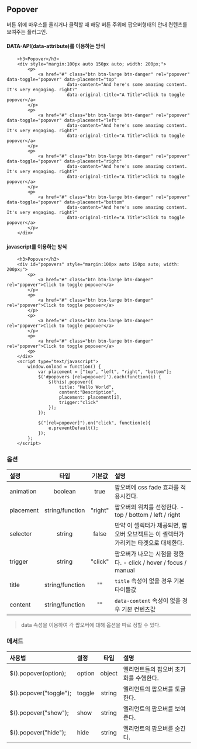 <!--
layout: 'post'
section: 'Cornerstone Framework'
title: 'Popover'
outline: '버튼 위에 마우스를 올리거나 클릭할 때 해당 버튼 주위에 팝오버형태의 안내 컨텐츠를 보여주는 플러그인. data-attribute를 이용하는 방식. javascript를 이용하는 방식...'
date: '2012-11-16'
tagstr: 'widget'
order: '[4, 3, 6]'
thumbnail: '4.3.06.pop_over.png'
-->

## Popover
버튼 위에 마우스를 올리거나 클릭할 때 해당 버튼 주위에 팝오버형태의 안내 컨텐츠를 보여주는 플러그인.

#### DATA-API(data-attribute)를 이용하는 방식


``` cm
    <h3>Popover</h3>
    <div style="margin:100px auto 150px auto; width: 200px;">
        <p>
            <a href="#" class="btn btn-large btn-danger" rel="popover" data-toggle="popover" data-placement="top"
                       data-content="And here's some amazing content. It's very engaging. right?"
                       data-original-title="A Title">Click to toggle popover</a>
        </p>
        <p>
            <a href="#" class="btn btn-large btn-danger" rel="popover" data-toggle="popover" data-placement="left"
                       data-content="And here's some amazing content. It's very engaging. right?"
                       data-original-title="A Title">Click to toggle popover</a>
        </p>
        <p>
            <a href="#" class="btn btn-large btn-danger" rel="popover" data-toggle="popover" data-placement="right"
                       data-content="And here's some amazing content. It's very engaging. right?"
                       data-original-title="A Title">Click to toggle popover</a>
        </p>
        <p>
            <a href="#" class="btn btn-large btn-danger" rel="popover" data-toggle="popover" data-placement="bottom"
                       data-content="And here's some amazing content. It's very engaging. right?"
                       data-original-title="A Title">Click to toggle popover</a>
        </p>
    </div>
```

#### javascript를 이용하는 방식

``` cm
    <h3>Popover</h3>
    <div id="popovers" style="margin:100px auto 150px auto; width: 200px;">
        <p>
            <a href="#" class="btn btn-large btn-danger" rel="popover">Click to toggle popover</a>
        </p>
        <p>
            <a href="#" class="btn btn-large btn-danger" rel="popover">Click to toggle popover</a>
        </p>
        <p>
            <a href="#" class="btn btn-large btn-danger" rel="popover">Click to toggle popover</a>
        </p>
        <p>
            <a href="#" class="btn btn-large btn-danger" rel="popover">Click to toggle popover</a>
        <p>
    </div>
    <script type="text/javascript">
	    window.onload = function() {
            var placement = ["top", "left", "right", "bottom"];
            $('#popovers [rel=popover]').each(function(i) {
                $(this).popover({
                    title: "Hello World",
                    content:"Description",
                    placement: placement[i],
                    trigger:"click"
                });
            });

            $("[rel=popover]").on("click", function(e){
                e.preventDefault();
            });
        };
    </script>
```

### 옵션
설정 | 타입 | 기본값 | 설명
:-- | :-: | :-: | :--
animation | boolean | true | 팝오버에 css fade 효과를 적용시킨다.
placement | string/function | "right" | 팝오버의 위치를 선정한다. - top / bottom / left / right
selector | string | false | 만약 이 셀렉터가 제공되면, 팝오버 오브젝트는 이 셀렉터가 가리키는 타겟으로 대체한다.
trigger | string | "click" | 팝오버가 나오는 시점을 정한다. - click / hover / focus / manual
title | string/function | "" | `title` 속성이 없을 경우 기본 타이틀값
content | string/function | "" | `data-content` 속성이 없을 경우 기본 컨텐츠값


> data 속성을 이용하여 각 팝오버에 대해 옵션을 따로 정할 수 있다.

### 메서드

사용법 | 설정 | 타입 | 설명
:-- | :-- | :-: | :--
$().popover(option); | option | object | 엘리먼트들의 팝오버 초기화를 수행한다.
$().popover("toggle"); | toggle | string | 엘리먼트의 팝오버를 토글한다.
$().popover("show"); | show | string | 엘리먼트의 팝오버를 보여준다.
$().popover("hide"); | hide | string | 엘리먼트의 팝오버를 숨긴다.

<script type="text/javascript">
var $table = $("table");
$table.addClass("table table-bordered");
$table.find("thead tr > th:not(th:nth-child(4))").addClass("fixed_table");
$table.find("tbody tr > td:not(td:nth-child(4))").addClass("fixed_table");
</script>